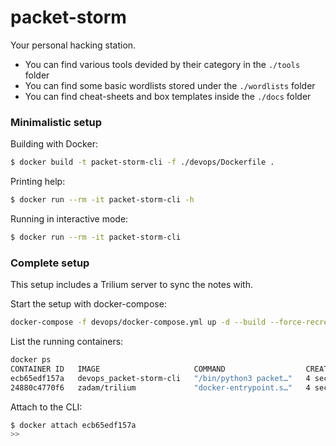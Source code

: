 # packet-storm

Your personal hacking station.

- You can find various tools devided by their category in the `./tools` folder
- You can find some basic wordlists stored under the `./wordlists` folder
- You can find cheat-sheets and box templates inside the `./docs` folder

### Minimalistic setup

Building with Docker:
```bash
$ docker build -t packet-storm-cli -f ./devops/Dockerfile .
```

Printing help:
```bash
$ docker run --rm -it packet-storm-cli -h
```

Running in interactive mode:
```bash
$ docker run --rm -it packet-storm-cli
```

### Complete setup

This setup includes a Trilium server to sync the notes with.

Start the setup with docker-compose:

```bash
docker-compose -f devops/docker-compose.yml up -d --build --force-recreate
```

List the running containers:

```bash
docker ps
CONTAINER ID   IMAGE                     COMMAND                  CREATED         STATUS         PORTS                                                 NAMES
ecb65edf157a   devops_packet-storm-cli   "/bin/python3 packet…"   4 seconds ago   Up 2 seconds                                                         devops-packet-storm-cli-1
24880c4770f6   zadam/trilium             "docker-entrypoint.s…"   4 seconds ago   Up 3 seconds   0.0.0.0:8000->8000/tcp, :::8000->8000/tcp, 8080/tcp   devops-trilium-server-1
```

Attach to the CLI:

```bash
$ docker attach ecb65edf157a
>>
```
